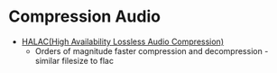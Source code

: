 Compression Audio
=================

* [HALAC(High Availability Lossless Audio Compression)](https://hydrogenaud.io/index.php/topic,125248.0.html?PHPSESSID=su12fvq4ar7cordpr8p1uoa7p0)
    * Orders of magnitude faster compression and decompression - similar filesize to flac
